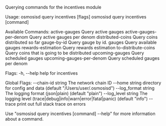 Querying commands for the incentives module

Usage:
  osmosisd query incentives [flags]
  osmosisd query incentives [command]

Available Commands:
  active-gauges             Query active gauges
  active-gauges-per-denom   Query active gauges per denom
  distributed-coins         Query coins distributed so far
  gauge-by-id               Query gauge by id.
  gauges                    Query available gauges
  rewards-estimation        Query rewards estimation
  to-distribute-coins       Query coins that is going to be distributed
  upcoming-gauges           Query scheduled gauges
  upcoming-gauges-per-denom Query scheduled gauges per denom

Flags:
  -h, --help   help for incentives

Global Flags:
      --chain-id string     The network chain ID
      --home string         directory for config and data (default "/Users/user/.osmosisd")
      --log_format string   The logging format (json|plain) (default "plain")
      --log_level string    The logging level (trace|debug|info|warn|error|fatal|panic) (default "info")
      --trace               print out full stack trace on errors

Use "osmosisd query incentives [command] --help" for more information about a command.
